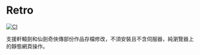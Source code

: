 # Retro

[![CI](https://github.com/chehsunliu/retro/actions/workflows/ci.yml/badge.svg)](https://github.com/chehsunliu/retro/actions/workflows/ci.yml)

支援軒轅劍和仙劍奇俠傳部份作品存檔修改，不須安裝且不含伺服器，純瀏覽器上的靜態網頁操作。
